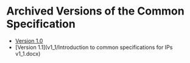 Archived Versions of the Common Specification
=============================================
- [Version 1.0](v1_0/Common_Specifications_for_IPs_v10.pdf)
- [Version 1.1](v1_1/Introduction to common specifications for IPs v1_1.docx)
